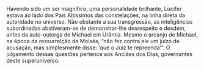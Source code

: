 ﻿Havendo sido um ser magnífico, uma personalidade brilhante, Lúcifer estava ao lado dos Pais Altíssimos das constelações, na linha direta da autoridade no universo. Não obstante a sua transgressão, as inteligências subordinadas abstiveram-se de demonstrar-lhe desrespeito e desdém, antes da auto-outorga de Michael em Urântia. Mesmo o arcanjo de Michael, na época da ressurreição de Moisés, “não fez contra ele um juízo de acusação, mas simplesmente disse: ‘que o Juiz te repreenda’”. O julgamento dessas questões pertence aos Anciães dos Dias, governantes deste superuniverso.